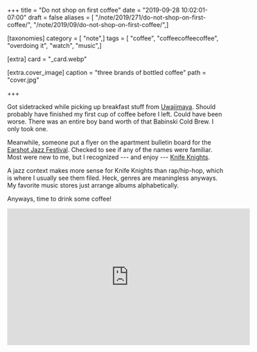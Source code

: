 +++
title = "Do not shop on first coffee"
date = "2019-09-28 10:02:01-07:00"
draft = false
aliases = [ "/note/2019/271/do-not-shop-on-first-coffee/", "/note/2019/09/do-not-shop-on-first-coffee/",]

[taxonomies]
category = [ "note",]
tags = [ "coffee", "coffeecoffeecoffee", "overdoing it", "watch", "music",]

[extra]
card = "_card.webp"

[extra.cover_image]
caption = "three brands of bottled coffee"
path = "cover.jpg"

+++

Got sidetracked while picking up breakfast stuff from [Uwajimaya][]. Should probably have finished my first
cup of coffee before I left. Could have been worse. There was an entire boy band worth of that Babinski Cold
Brew. I only took one.

[Uwajimaya]: https://www.uwajimaya.com/

Meanwhile, someone put a flyer on the apartment bulletin board for the [Earshot Jazz Festival][]. Checked to
see if any of the names were familiar. Most were new to me, but I recognized  --- and enjoy --- [Knife Knights][].

A jazz context makes more sense for Knife Knights than rap/hip-hop, which is where I usually see them filed.
Heck, genres are meaningless anyways. My favorite music stores just arrange albums alphabetically.

[Earshot Jazz Festival]: https://www.earshot.org/2019-earshot-jazz-festival/
[Knife Knights]: https://knifeknights.bandcamp.com/

Anyways, time to drink some coffee!

<iframe width="560" height="315" src="https://www.youtube.com/embed/D58GhmNzZ10" title="YouTube video player" frameborder="0" allow="accelerometer; autoplay; clipboard-write; encrypted-media; gyroscope; picture-in-picture" allowfullscreen></iframe>